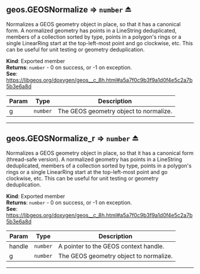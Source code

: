 <a name="exp_module_geos--geos.GEOSNormalize"></a>

## geos.GEOSNormalize ⇒ <code>number</code> ⏏
Normalizes a GEOS geometry object in place, so that it has a canonical form.
A normalized geometry has points in a LineString deduplicated, members of a collection sorted by type,
points in a polygon's rings or a single LinearRing start at the top-left-most point and go clockwise, etc.
This can be useful for unit testing or geometry deduplication.

**Kind**: Exported member  
**Returns**: <code>number</code> - 0 on success, or -1 on exception.  
**See**: https://libgeos.org/doxygen/geos__c_8h.html#a5a7f0c9b3f9a1d0f4e5c2a7b5b3e6a8d  

| Param | Type | Description |
| --- | --- | --- |
| g | <code>number</code> | The GEOS geometry object to normalize. |


---
<a name="exp_module_geos--geos.GEOSNormalize_r"></a>

## geos.GEOSNormalize\_r ⇒ <code>number</code> ⏏
Normalizes a GEOS geometry object in place, so that it has a canonical form (thread-safe version).
A normalized geometry has points in a LineString deduplicated, members of a collection sorted by type,
points in a polygon's rings or a single LinearRing start at the top-left-most point and go clockwise, etc.
This can be useful for unit testing or geometry deduplication.

**Kind**: Exported member  
**Returns**: <code>number</code> - 0 on success, or -1 on exception.  
**See**: https://libgeos.org/doxygen/geos__c_8h.html#a5a7f0c9b3f9a1d0f4e5c2a7b5b3e6a8d  

| Param | Type | Description |
| --- | --- | --- |
| handle | <code>number</code> | A pointer to the GEOS context handle. |
| g | <code>number</code> | The GEOS geometry object to normalize. |


---
